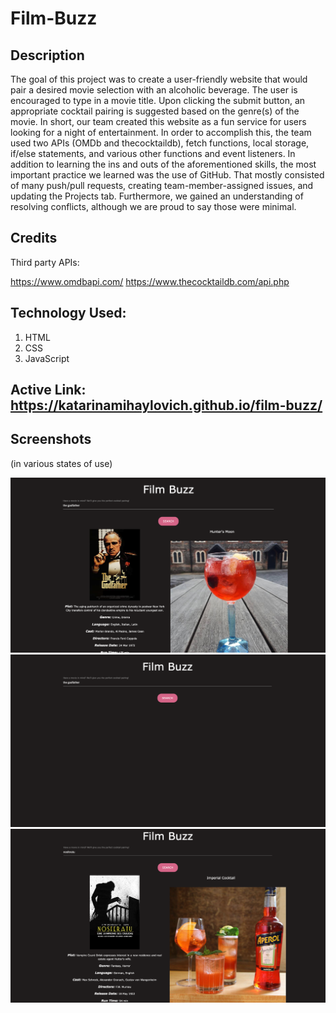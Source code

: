 # Film-Buzz

## Description

The goal of this project was to create a user-friendly website that would pair a desired movie selection with an alcoholic beverage. The user is encouraged to type in a movie title. Upon clicking the submit button, an appropriate cocktail pairing is suggested based on the genre(s) of the movie. In short, our team created this website as a fun service for users looking for a night of entertainment. In order to accomplish this, the team used two APIs (OMDb and thecocktaildb), fetch functions, local storage, if/else statements, and various other functions and event listeners. In addition to learning the ins and outs of the aforementioned skills, the most important practice we learned was the use of GitHub. That mostly consisted of many push/pull requests, creating team-member-assigned issues, and updating the Projects tab. Furthermore, we gained an understanding of resolving conflicts, although we are proud to say those were minimal.

## Credits

Third party APIs:

https://www.omdbapi.com/
https://www.thecocktaildb.com/api.php

## Technology Used:

1. HTML
2. CSS
3. JavaScript

## Active Link: https://katarinamihaylovich.github.io/film-buzz/

## Screenshots 
(in various states of use)

![](./images/godfather_ss.png)
![](./images/history_ss.png)
![](./images/nosferatu_ss.png)

